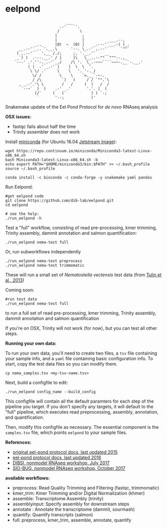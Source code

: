 # eelpond

```
                           ___
                        .-'   `'.
                       /         \
                      |           ;
                      |           |           ___.--,
             _.._     |O)  ~  (O) |    _.---'`__.-( (_.       
      __.--'`_.. '.__.\      '--. \_.-' ,.--'`     `""`
     ( ,.--'`   ',__ /./;     ;, '.__.'`    __
     _`) )  .---.__.' / |     |\   \__..--""  """--.,_
    `---' .'.''-._.-'`_./    /\ '.  \_.-~~~````~~~-.__`-.__.'
          | |  .' _.-' |    |  \  \  '.
           \ \/ .'     \    \   '. '-._)
            \/ /        \    \    `=.__`-~-.
            / /\         `)   )     / / `"".`\
      , _.-'.'\ \        /   /     (  (   /  /
       `--~`  )  )    .-'  .'       '.'. |  (
             (/`     (   (`           ) ) `-;
              `       '--;            (' 

```
Snakemake update of the Eel Pond Protocol for *de novo* RNAseq analysis


**OSX issues:**
  - fastqc fails about half the time
  - Trinity assembler does not work


Install [miniconda](https://conda.io/miniconda.html) (for Ubuntu 16.04 [Jetstream image](https://use.jetstream-cloud.org/application/images/107)):
```
wget https://repo.continuum.io/miniconda/Miniconda3-latest-Linux-x86_64.sh
bash Miniconda3-latest-Linux-x86_64.sh -b
echo export PATH="$HOME/miniconda3/bin:$PATH" >> ~/.bash_profile
source ~/.bash_profile
```

```
conda install -c bioconda -c conda-forge -y snakemake yaml pandas
```


Run Eelpond:

```
#get eelpond code
git clone https://github.com/dib-lab/eelpond.git
cd eelpond

# see the help:
./run_eelpond -h
```

Test a "full" workflow, consisting of read pre-processing, kmer trimming, Trinity assembly, dammit annotation and salmon quantification:
```
./run_eelpond nema-test full
```

Or, run subworkflows independently
```
./run_eelpond nema-test preprocess
./run_eelpond nema-test trimmomatic

```


These will run a small set of _Nematostella vectensis_ test data (from [Tulin et al., 2013](https://evodevojournal.biomedcentral.com/articles/10.1186/2041-9139-4-16))

Coming soon:
```
#run test data
./run_eelpond nema-test full
```
to run a full set of read pre-processing, kmer trimming, Trinity assembly, dammit annotation and salmon quantification

If you're on OSX, Trinity will not work (for now), but you can test all other steps.

**Running your own data:**

To run your own data, you'll need to create two files, a `tsv` file containing 
your sample info, and a `yaml` file containing basic configuration info. To start,
copy the test data files so you can modify them.

```
cp nema_samples.tsv <my-tsv-name.tsv>
```

Next, build a configfile to edit:

```
./run_eelpond config_name --build_config

```
This configfile will contain all the default paramters for each step of the pipeline you target.
If you don't specify any targets, it will default to the "full" pipeline, which executes read
preprocessing, assembly, annotation, and quantification.

Then, modify this configfile as necessary. 
The essential component is the `samples.tsv` file, which points `eelpond` to your sample files.


**References:**  

  * [original eel-pond protocol docs, last updated 2015](https://khmer-protocols.readthedocs.io/en/ctb/mrnaseq/)
  * [eel-pond protocol docs, last updated 2016](http://eel-pond.readthedocs.io/en/latest/)
  * [DIBSI, nonmodel RNAseq workshop, July 2017](http://dibsi-rnaseq.readthedocs.io/en/latest/)
  * [SIO-BUG, nonmodel RNAseq workshop, October 2017](http://rnaseq-workshop-2017.readthedocs.io/en/latest/index.html)


**available workflows:**  

  - preprocess: Read Quality Trimming and Filtering (fastqc, trimmomatic)
  - kmer_trim: Kmer Trimming and/or Digital Normalization (khmer)
  - assemble: Transcriptome Assembly (trinity)
  - assemblyinput: Specify assembly for downstream steps
  - annotate : Annotate the transcriptome (dammit, sourmash)
  - quantify: Quantify transcripts (salmon) 
  - full: preprocess, kmer_trim, assemble, annotate, quantify 



